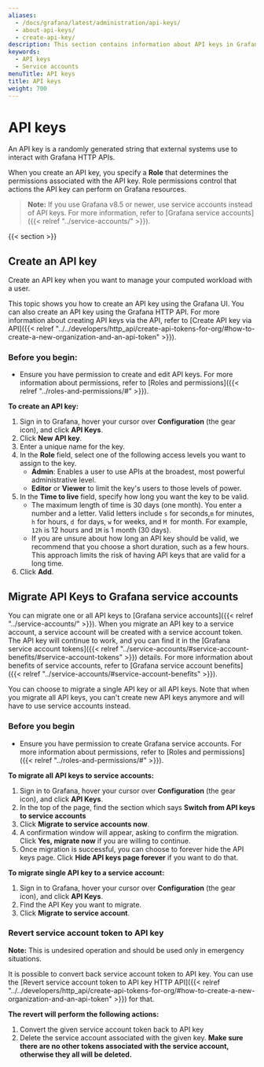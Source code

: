 ```yaml
---
aliases:
  - /docs/grafana/latest/administration/api-keys/
  - about-api-keys/
  - create-api-key/
description: This section contains information about API keys in Grafana
keywords:
  - API keys
  - Service accounts
menuTitle: API keys
title: API keys
weight: 700
---
```


# API keys

An API key is a randomly generated string that external systems use to interact with Grafana HTTP APIs.

When you create an API key, you specify a **Role** that determines the permissions associated with the API key. Role permissions control that actions the API key can perform on Grafana resources.

> **Note:** If you use Grafana v8.5 or newer, use service accounts instead of API keys. For more information, refer to [Grafana service accounts]({{< relref "../service-accounts/" >}}).

{{< section >}}

## Create an API key

Create an API key when you want to manage your computed workload with a user.

This topic shows you how to create an API key using the Grafana UI. You can also create an API key using the Grafana HTTP API. For more information about creating API keys via the API, refer to [Create API key via API]({{< relref "../../developers/http_api/create-api-tokens-for-org/#how-to-create-a-new-organization-and-an-api-token" >}}).

### Before you begin:

- Ensure you have permission to create and edit API keys. For more information about permissions, refer to [Roles and permissions]({{< relref "../roles-and-permissions/#" >}}).

**To create an API key:**

1. Sign in to Grafana, hover your cursor over **Configuration** (the gear icon), and click **API Keys**.
1. Click **New API key**.
1. Enter a unique name for the key.
1. In the **Role** field, select one of the following access levels you want to assign to the key.
   - **Admin**: Enables a user to use APIs at the broadest, most powerful administrative level.
   - **Editor** or **Viewer** to limit the key's users to those levels of power.
1. In the **Time to live** field, specify how long you want the key to be valid.
   - The maximum length of time is 30 days (one month). You enter a number and a letter. Valid letters include `s` for seconds,`m` for minutes, `h` for hours, `d `for days, `w` for weeks, and `M `for month. For example, `12h` is 12 hours and `1M` is 1 month (30 days).
   - If you are unsure about how long an API key should be valid, we recommend that you choose a short duration, such as a few hours. This approach limits the risk of having API keys that are valid for a long time.
1. Click **Add**.

## Migrate API Keys to Grafana service accounts

You can migrate one or all API keys to [Grafana service accounts]({{< relref "../service-accounts/" >}}). When you migrate an API key to a service account, a service account will be created with a service account token.
The API key will continue to work, and you can find it in the [Grafana service account tokens]({{< relref "../service-accounts/#service-account-benefits/#service-account-tokens" >}}) details.
For more information about benefits of service accounts, refer to [Grafana service account benefits]({{< relref "../service-accounts/#service-account-benefits" >}}).

You can choose to migrate a single API key or all API keys. Note that when you migrate all API keys, you can't create new API keys anymore and will have to use service accounts instead.

### Before you begin

- Ensure you have permission to create Grafana service accounts. For more information about permissions, refer to [Roles and permissions]({{< relref "../roles-and-permissions/#" >}}).

**To migrate all API keys to service accounts:**

1. Sign in to Grafana, hover your cursor over **Configuration** (the gear icon), and click **API Keys**.
2. In the top of the page, find the section which says **Switch from API keys to service accounts**
3. Click **Migrate to service accounts now**.
4. A confirmation window will appear, asking to confirm the migration. Click **Yes, migrate now** if you are willing to continue.
5. Once migration is successful, you can choose to forever hide the API keys page. Click **Hide API keys page forever** if you want to do that.

**To migrate single API key to a service account:**

1. Sign in to Grafana, hover your cursor over **Configuration** (the gear icon), and click **API Keys**.
1. Find the API Key you want to migrate.
1. Click **Migrate to service account**.

### Revert service account token to API key

**Note:** This is undesired operation and should be used only in emergency situations.

It is possible to convert back service account token to API key. You can use the [Revert service account token to API key HTTP API]({{< relref "../../developers/http_api/create-api-tokens-for-org/#how-to-create-a-new-organization-and-an-api-token" >}}) for that.

**The revert will perform the following actions:**

1. Convert the given service account token back to API key
1. Delete the service account associated with the given key. **Make sure there are no other tokens associated with the service account, otherwise they all will be deleted.**
